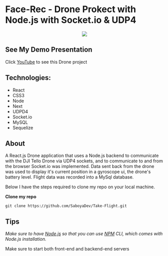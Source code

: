 # Face-Rec - Drone Prokect with Node.js with Socket.io & UDP4 



<p align="center">
   <img src="./front-end/src/sources/takeflight.gif">
<p/>



## See My Demo Presentation 

Click [YouTube](https://www.youtube.com/watch?v=izNCqQCPWCQ&t=5s) to see this Drone project



## Technologies:

- React
- CSS3
- Node
- Next
- UDPD4
- Socket.io
- MySQL
- Sequelize 

## About

A React.js Drone application that uses a Node.js backend to communicate with the DJI Tello Drone via UDP4 sockets, and to communicate to and from the browser Socket.io was implemented. Data sent back from the drone was used to display it's current position in a gyroscope ui, the drone's battery level. Flight data was recorded into a MySql database.

Below I have the steps required to clone my repo on your local machine.

**Clone my repo**

`git clone https://github.com/SaboyaDev/Take-Flight.git`

## Tips

_Make sure to have [Node.js](https://nodejs.org/en/) so that you can use [NPM](https://www.npmjs.com/) CLI, which comes with Node.js installation._

Make sure to start both front-end and backend-end servers

